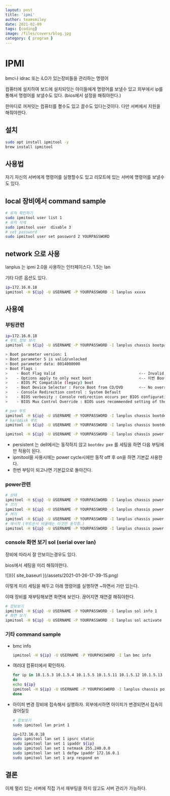 ```yaml
---
layout: post
title: 'ipmi'
author: teamsmiley
date: 2021-02-09
tags: [coding]
image: /files/covers/blog.jpg
category: { program }
---
```


# IPMI

bmc나 idrac 또는 iLO가 있는장비들을 관리하는 명령어

컴퓨터에 설치하여 보드에 설치되잇는 아이들에게 명령어를 보낼수 있고 외부에서 ip를 통해서 명령어를 보낼수도 있다. (bios에서 설정을 해줘야한다.)

한마디로 꺼져잇는 컴퓨터를 켤수도 있고 끌수도 있다는것이다. 다만 서버에서 지원을 해줘야한다.

## 설치

```bash
sudo apt install ipmitool -y
brew install ipmitool
```

## 사용법

자기 자신의 서버에게 명령어를 실행할수도 있고 리모트에 있는 서버에 명령어를 보낼수도 있다.

## local 장비에서 command sample

```bash
# 유저 확인하기
sudo ipmitool user list 1
# 유저 삭제
sudo ipmitool user  disable 3
# set password
sudo ipmitool user set password 2 YOURPASSWORD
```

## network 으로 사용

lanplus 는 ipmi 2.0을 사용하는 인터페이스다. 1.5는 lan

기타 다른 옵션도 있다.

```bash
ip=172.16.0.18
ipmitool -H ${ip} -U USERNAME -P YOURPASSWORD -I lanplus xxxxx
```

## 사용예

### 부팅관련

```bash
ip=172.16.0.18
# 부트 정보 보기
ipmitool -H ${ip} -U USERNAME -P YOURPASSWORD -I lanplus chassis bootparam get 5

> Boot parameter version: 1
> Boot parameter 5 is valid/unlocked
> Boot parameter data: 8014000000
> Boot Flags :
>    - Boot Flag Valid                                     <-- Invalid -> Valid로 바뀜
>    - Options apply to only next boot                     <-- 이번 Boot Device설정은 일회성
>    - BIOS PC Compatible (legacy) boot
>    - Boot Device Selector : Force Boot from CD/DVD       <-- No override -> Force Boot ...로 바뀜
>    - Console Redirection control : System Default
>    - BIOS verbosity : Console redirection occurs per BIOS configuration setting (default)
>    - BIOS Mux Control Override : BIOS uses recommended setting of the mux at the end of POST

# pxe 부트
ipmitool -H ${ip} -U USERNAME -P YOURPASSWORD -I lanplus chassis bootdev pxe # options=persistent
# harddisk 부트
ipmitool -H ${ip} -U USERNAME -P YOURPASSWORD -I lanplus chassis bootdev disk # options=persistent

ipmitool -H ${ip} -U USERNAME -P YOURPASSWORD -I lanplus chassis power cycle
```

- persistent 는 dell에서는 동작하지 않고 `bootdev pxe` 를 세팅을 하면 다음 부팅에만 적용이 된다.
- ipmitool을 사용시에는 power cycle시에만 동작 off 후 on을 하면 기본값 사용한다.
- 한번 부팅이 되고나면 기본값으로 돌아간다.

### power관련

```bash
# 상태
ipmitool -H ${ip} -U USERNAME -P YOURPASSWORD -I lanplus chassis power status
# 끄기
ipmitool -H ${ip} -U USERNAME -P YOURPASSWORD -I lanplus chassis power off
# 켜기
ipmitool -H ${ip} -U USERNAME -P YOURPASSWORD -I lanplus chassis power on
# 재시작 (부트순서 바꿀때는 이것만 동작함.)
ipmitool -H ${ip} -U USERNAME -P YOURPASSWORD -I lanplus chassis power cycle
```

### console 화면 보기 sol (serial over lan)

장비에 따라서 잘 안보이는경우도 있다.

bios에서 세팅을 미리 해줘야한다.

![]({{ site_baseurl }}/assets/2021-01-26-17-39-15.png)

이렇게 미리 세팅을 해두고 아래 명령어를 실행하면 ~하면서 가만 있는다.

이때 장비를 재부팅해보면 화면에 보인다. 끊어지면 재연결 해줘야한다.

```bash
# 정보보기
ipmitool -H ${ip} -U USERNAME -P YOURPASSWORD -I lanplus sol info 1
# 화면 보기
ipmitool -H ${ip} -U USERNAME -P YOURPASSWORD -I lanplus sol activate
```

### 기타 command sample

- bmc info
  ```bash
  ipmitool -H ${ip} -U USERNAME -P YOURPASSWORD -I lan bmc info
  ```
- 여러대 컴퓨터에서 확인하자.

  ```bash
  for ip in 10.1.5.3 10.1.5.4 10.1.5.5 10.1.5.11 10.1.5.12 10.1.5.13 10.1.5.21 10.1.5.22 10.1.5.23
  do
  echo ${ip}
  ipmitool -H ${ip} -U USERNAME -P YOURPASSWORD -I lanplus chassis power status
  done
  ```

- 아이피 변경
  장비에 접속해서 실행하자. 외부에서하면 아이피가 변경되면서 접속이 끊어질듯

  ```bash
  # 정보보기
  sudo ipmitool lan print 1

  ip=172.16.0.18
  sudo ipmitool lan set 1 ipsrc static
  sudo ipmitool lan set 1 ipaddr ${ip}
  sudo ipmitool lan set 1 netmask 255.240.0.0
  sudo ipmitool lan set 1 defgw ipaddr 172.16.0.1
  sudo ipmitool lan set 1 arp respond on
  ```

## 결론

이제 멀리 있는 서버에 직접 가서 재부팅을 하지 않고도 서버 관리가 가능하다.
